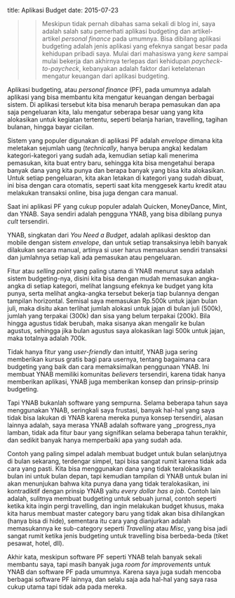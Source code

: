 title: Aplikasi Budget
date: 2015-07-23

>> Meskipun tidak pernah dibahas sama sekali di blog ini, saya adalah salah satu pemerhati aplikasi budgeting dan artikel-artikel _personal finance_ pada umumnya. Bisa dibilang aplikasi budgeting adalah jenis aplikasi yang efeknya sangat besar pada kehidupan pribadi saya. Mulai dari mahasiswa yang _kere_ sampai mulai bekerja dan akhirnya terlepas dari kehidupan _paycheck-to-paycheck_, kebanyakan adalah faktor dari ketelatenan mengatur keuangan dari aplikasi budgeting.

Aplikasi budgeting, atau _personal finance_ (PF), pada umumnya adalah aplikasi yang bisa membantu kita mengatur keuangan dengan berbagai sistem. Di aplikasi tersebut kita bisa menaruh berapa pemasukan dan apa saja pengeluaran kita, lalu mengatur seberapa besar uang yang kita alokasikan untuk kegiatan tertentu, seperti belanja harian, travelling, tagihan bulanan, hingga bayar cicilan.

Sistem yang populer digunakan di aplikasi PF adalah _envelope_ dimana kita meletakan sejumlah uang (_technically_, hanya berupa angka) kedalam kategori-kategori yang sudah ada, kemudian setiap kali menerima pemasukan, kita buat entry baru, sehingga kita bisa mengetahui berapa banyak dana yang kita punya dan berapa banyak yang bisa kita alokasikan. Untuk setiap pengeluaran, kita akan letakan di kategori yang sudah dibuat, ini bisa dengan cara otomatis, seperti saat kita menggesek kartu kredit atau melakukan transaksi online, bisa juga dengan cara manual.

Saat ini aplikasi PF yang cukup populer adalah Quicken, MoneyDance, Mint, dan YNAB. Saya sendiri adalah pengguna YNAB, yang bisa dibilang punya _cult_ tersendiri.

YNAB, singkatan dari _You Need a Budget_, adalah aplikasi desktop dan mobile dengan sistem _envelope_, dan untuk setiap transaksinya lebih banyak dilakukan secara manual, artinya si user harus memasukan sendiri transaksi dan jumlahnya setiap kali ada pemasukan atau pengeluaran.

Fitur atau _selling point_ yang paling utama di YNAB menurut saya adalah sistem budgeting-nya, disini kita bisa dengan mudah memasukan angka-angka di setiap kategori, melihat langsung efeknya ke budget yang kita punya, serta melihat angka-angka tersebut bekerja tiap bulannya dengan tampilan horizontal. Semisal saya memasukan Rp.500k untuk jajan bulan juli, maka disitu akan terlihat jumlah alokasi untuk jajan di bulan juli (500k), jumlah yang terpakai (300k) dan sisa yang belum terpakai (200k). Bila hingga agustus tidak berubah, maka sisanya akan mengalir ke bulan agustus, sehingga jika bulan agustus saya alokasikan lagi 500k untuk jajan, maka totalnya adalah 700k.

Tidak hanya fitur yang _user-friendly_ dan intuitif, YNAB juga sering memberikan kursus gratis bagi para usernya, tentang bagaimana cara budgeting yang baik dan cara memaksimalkan penggunaan YNAB. Ini membuat YNAB memiliki komunitas _believers_ tersendiri, karena tidak hanya memberikan aplikasi, YNAB juga memberikan konsep dan prinsip-prinsip budgeting.

Tapi YNAB bukanlah software yang sempurna. Selama beberapa tahun saya menggunakan YNAB, seringkali saya frustasi, banyak hal-hal yang saya tidak bisa lakukan di YNAB karena mereka punya konsep tersendiri, alasan lainnya adalah, saya merasa YNAB adalah software yang _progress_nya lamban, tidak ada fitur baur yang signifikan selama beberapa tahun terakhir, dan sedikit banyak hanya memperbaiki apa yang sudah ada. 

Contoh yang paling simpel adalah membuat budget untuk bulan selanjutnya di bulan sekarang, terdengar simpel, tapi bisa sangat rumit karena tidak ada cara yang pasti. Kita bisa menggunakan dana yang tidak teralokasikan bulan ini untuk bulan depan, tapi kemudian tampilan di YNAB untuk bulan ini akan menunjukan bahwa kita punya dana yang tidak teralokasikan, ini kontradiktif dengan prinsip YNAB yaitu _every dollar has a job_. Contoh lain adalah, sulitnya membuat budgeting untuk sebuah jurnal, contoh seperti ketika kita ingin pergi travelling, dan ingin melakukan budget khusus, maka kita harus membuat master category baru yang tidak akan bisa dihilangkan (hanya bisa di hide), sementara itu cara yang dianjurkan adalah memasukannya ke sub-category seperti _Travelling_ atau _Misc_, yang bisa jadi sangat rumit ketika jenis budgeting untuk travelling bisa berbeda-beda (tiket pesawat, hotel, dll).

Akhir kata, meskipun software PF seperti YNAB telah banyak sekali membantu saya, tapi masih banyak juga _room for improvements_ untuk YNAB dan software PF pada umumnya. Karena saya juga sudah mencoba berbagai software PF lainnya, dan selalu saja ada hal-hal yang saya rasa cukup utama tapi tidak ada pada mereka.